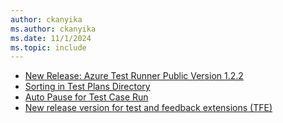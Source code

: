 ```yaml
---
author: ckanyika
ms.author: ckanyika
ms.date: 11/1/2024
ms.topic: include
---
```

 
- [New Release: Azure Test Runner Public Version 1.2.2](#new-release-azure-test-runner-public-version-122)
- [Sorting in Test Plans Directory](#sorting-in-test-plans-directory) 
- [Auto Pause for Test Case Run](#auto-pause-for-test-case-run)
- [New release version for test and feedback extensions (TFE)](#new-release-version-for-test-and-feedback-extensions-tfe)